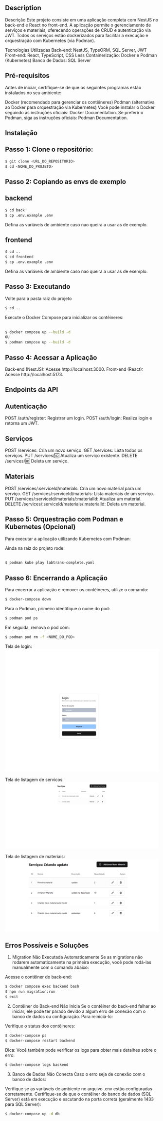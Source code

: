 
## Description

Descrição
Este projeto consiste em uma aplicação completa com NestJS no back-end e React no front-end. A aplicação permite o gerenciamento de serviços e materiais, oferecendo operações de CRUD e autenticação via JWT. Todos os serviços estão dockerizados para facilitar a execução e orquestração com Kubernetes (via Podman).

Tecnologias Utilizadas
Back-end: NestJS, TypeORM, SQL Server, JWT
Front-end: React, TypeScript, CSS Less
Containerização: Docker e Podman (Kubernetes)
Banco de Dados: SQL Server


## Pré-requisitos

Antes de iniciar, certifique-se de que os seguintes programas estão instalados no seu ambiente:

Docker (recomendado para gerenciar os contêineres)
Podman (alternativa ao Docker para orquestração via Kubernetes)
Você pode instalar o Docker seguindo as instruções oficiais: Docker Documentation.
Se preferir o Podman, siga as instruções oficiais: Podman Documentation.

## Instalação

## Passo 1: Clone o repositório:

```bash
$ git clone <URL_DO_REPOSITORIO>
$ cd <NOME_DO_PROJETO>
```

## Passo 2: Copiando as envs de exemplo

## backend
```bash
$ cd back
$ cp .env.example .env
```
Defina as variáveis de ambiente caso nao queira a usar as de exemplo.


## frontend
```bash
$ cd ..
$ cd frontend
$ cp .env.example .env
```
Defina as variáveis de ambiente caso nao queira a usar as de exemplo.

## Passo 3: Executando

Volte para a pasta raiz do projeto

```bash
$ cd ..
```

Execute o Docker Compose para inicializar os contêineres:
```bash

$ docker compose up --build -d 
OU
$ podman compose up --build -d 

```

## Passo 4: Acessar a Aplicação
Back-end (NestJS): Acesse http://localhost:3000.
Front-end (React): Acesse http://localhost:5173.

## Endpoints da API
## Autenticação
POST /auth/register: Registrar um login.
POST /auth/login: Realiza login e retorna um JWT.
## Serviços
POST /services: Cria um novo serviço.
GET /services: Lista todos os serviços.
PUT /services/:id: Atualiza um serviço existente.
DELETE /services/:id: Deleta um serviço.
##  Materiais
POST /services/:serviceId/materials: Cria um novo material para um serviço.
GET /services/:serviceId/materials: Lista materiais de um serviço.
PUT /services/:serviceId/materials/:materialId: Atualiza um material.
DELETE /services/:serviceId/materials/:materialId: Deleta um material.


## Passo 5: Orquestração com Podman e Kubernetes (Opcional)
Para executar a aplicação utilizando Kubernetes com Podman:

Ainda na raiz do projeto rode:
```bash

$ podman kube play labtrans-complete.yaml

```

## Passo 6: Encerrando a Aplicação

Para encerrar a aplicação e remover os contêineres, utilize o comando:

```bash
$ docker-compose down
```

Para o Podman, primeiro identifique o nome do pod:

```bash
$ podman pod ps
```

Em seguida, remova o pod com:

```bash
$ podman pod rm -f <NOME_DO_POD>
```

Tela de login:
![Descrição da Imagem](./assets/login.png)

Tela de listagem de servicos:
![Descrição da Imagem](./assets/listServices.png)

Tela de listagem de materiais:
![Descrição da Imagem](./assets/listMaterials.png)


## Erros Possíveis e Soluções

1. Migration Não Executada Automaticamente
Se as migrations não rodarem automaticamente na primeira execução, você pode rodá-las manualmente com o comando abaixo:

Acesse o contêiner do back-end:

```bash
$ docker compose exec backend bash
$ npm run migration:run
$ exit
```

2. Contêiner do Back-end Não Inicia
Se o contêiner do back-end falhar ao iniciar, ele pode ter parado devido a algum erro de conexão com o banco de dados ou configuração. Para reiniciá-lo:

Verifique o status dos contêineres:

```bash
$ docker-compose ps
$ docker-compose restart backend
```
Dica: Você também pode verificar os logs para obter mais detalhes sobre o erro:
```bash
$ docker-compose logs backend
```


3. Banco de Dados Não Conecta
Caso o erro seja de conexão com o banco de dados:

Verifique se as variáveis de ambiente no arquivo .env estão configuradas corretamente.
Certifique-se de que o contêiner do banco de dados (SQL Server) está em execução e escutando na porta correta (geralmente 1433 para SQL Server):
```bash
$ docker-compose up -d db
```
